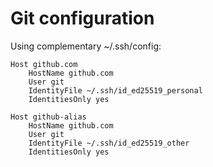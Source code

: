 # Git configuration

Using complementary ~/.ssh/config:

```
Host github.com
    HostName github.com
    User git
    IdentityFile ~/.ssh/id_ed25519_personal
    IdentitiesOnly yes

Host github-alias
    HostName github.com
    User git
    IdentityFile ~/.ssh/id_ed25519_other
    IdentitiesOnly yes
```
